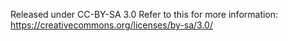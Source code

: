 Released under CC-BY-SA 3.0
Refer to this for more information: https://creativecommons.org/licenses/by-sa/3.0/
